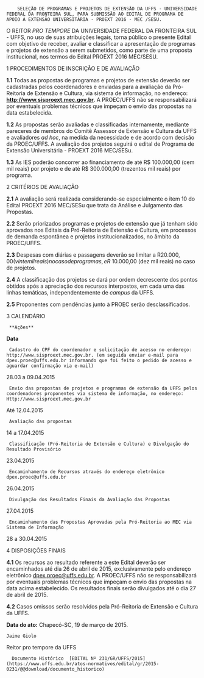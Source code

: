         SELEÇÃO DE PROGRAMAS E PROJETOS DE EXTENSÃO DA UFFS - UNIVERSIDADE FEDERAL DA FRONTEIRA SUL, PARA SUBMISSÃO AO EDITAL DE PROGRAMA DE APOIO À EXTENSÃO UNIVERSITÁRIA - PROEXT 2016 - MEC /SESU.  

O REITOR *PRO TEMPORE* DA UNIVERSIDADE FEDERAL DA FRONTEIRA SUL - UFFS, no uso de suas atribuições legais, torna público o presente Edital com objetivo de receber, avaliar e classificar a apresentação de programas e projetos de extensão a serem submetidos, como parte de uma proposta institucional, nos termos do Edital PROEXT 2016 MEC/SESU.

 1 PROCEDIMENTOS DE INSCRIÇÃO E DE AVALIAÇÃO

 **1.1** Todas as propostas de programas e projetos de extensão deverão ser cadastradas pelos coordenadores e enviadas para a avaliação da Pró-Reitoria de Extensão e Cultura, via sistema de informação, no endereço: **http://www.sisproext.mec.gov.br**. A PROEC/UFFS não se responsabilizará por eventuais problemas técnicos que impeçam o envio das propostas na data estabelecida.

 **1.2** As propostas serão avaliadas e classificadas internamente, mediante pareceres de membros do Comitê Assessor de Extensão e Cultura da UFFS e avaliadores *ad hoc*, na medida da necessidade e de acordo com decisão da PROEC/UFFS. A avaliação dos projetos seguirá o edital de Programa de Extensão Universitária - PROEXT 2016 MEC/SESu.

 **1.3** As IES poderão concorrer ao financiamento de até R$ 100.000,00 (cem mil reais) por projeto e de até R$ 300.000,00 (trezentos mil reais) por programa.

 2 CRITÉRIOS DE AVALIAÇÃO

 **2.1** A avaliação será realizada considerando-se especialmente o item 10 do Edital PROEXT 2016 MEC/SESu que trata da Análise e Julgamento das Propostas.

 **2.2** Serão priorizados programas e projetos de extensão que já tenham sido aprovados nos Editais da Pró-Reitoria de Extensão e Cultura, em processos de demanda espontânea e projetos institucionalizados, no âmbito da PROEC/UFFS.

 **2.3** Despesas com diárias e passagens deverão se limitar a R$20.000,00 (vinte mil reais) no caso de programas, e R$ 10.000,00 (dez mil reais) no caso de projetos.

 **2.4** A classificação dos projetos se dará por ordem decrescente dos pontos obtidos após a apreciação dos recursos interpostos, em cada uma das linhas temáticas, independentemente de *campus* da UFFS.

 **2.5** Proponentes com pendências junto à PROEC serão desclassificados.

 3 CALENDÁRIO

     **Ações**

   **Data** 

     Cadastro do CPF do coordenador e solicitação de acesso no endereço: http://www.sisproext.mec.gov.br. (em seguida enviar e-mail para dpex.proec@uffs.edu.br informando que foi feito o pedido de acesso e aguardar confirmação via e-mail)

   28.03 a 09.04.2015

     Envio das propostas de projetos e programas de extensão da UFFS pelos coordenadores proponentes via sistema de informação, no endereço: Http://www.sisproext.mec.gov.br

   Até 12.04.2015

     Avaliação das propostas

   14 a 17.04.2015

     Classificação (Pró-Reitoria de Extensão e Cultura) e Divulgação do Resultado Provisório

   23.04.2015 

     Encaminhamento de Recursos através do endereço eletrônico dpex.proec@uffs.edu.br

   26.04.2015

     Divulgação dos Resultados Finais da Avaliação das Propostas

   27.04.2015

     Encaminhamento das Propostas Aprovadas pela Pró-Reitoria ao MEC via Sistema de Informação

   28 a 30.04.2015

      

 4 DISPOSIÇÕES FINAIS

 **4.1** Os recursos ao resultado referente a este Edital deverão ser encaminhados até dia 26 de abril de 2015, exclusivamente pelo endereço eletrônico dpex.proec@uffs.edu.br. A PROEC/UFFS não se responsabilizará por eventuais problemas técnicos que impeçam o envio das propostas na data acima estabelecido. Os resultados finais serão divulgados até o dia 27 de abril de 2015.

 **4.2** Casos omissos serão resolvidos pela Pró-Reitoria de Extensão e Cultura da UFFS.

  

   **Data do ato:** Chapecó-SC, 19 de março de 2015.   
 

    Jaime Giolo   
 Reitor pro tempore da UFFS 

      Documento Histórico  [EDITAL Nº 231/GR/UFFS/2015](https://www.uffs.edu.br/atos-normativos/edital/gr/2015-0231/@@download/documento_historico)     
      